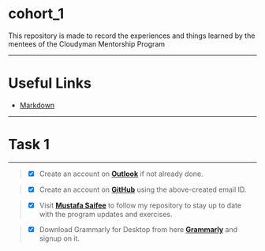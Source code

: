 # cohort_1
This repository is made to record the experiences and things learned by the mentees of the Cloudyman Mentorship Program

---

# Useful Links
* [Markdown](https://www.markdownguide.org/basic-syntax/)

---

# Task 1

---

> - [x] Create an account on **[Outlook](https://outlook.live.com/)** if not already done.

> - [x] Create an account on **[GitHub](https://github.com/)** using the above-created email ID. 

> - [x] Visit **[Mustafa Saifee](https://github.com/saifeemustafaq/)** to follow my repository to stay up to date with the program updates and exercises.

> - [x] Download Grammarly for Desktop from here **[Grammarly](https://download-editor.grammarly.com/windows/GrammarlySetup.exe)** and signup on it.
